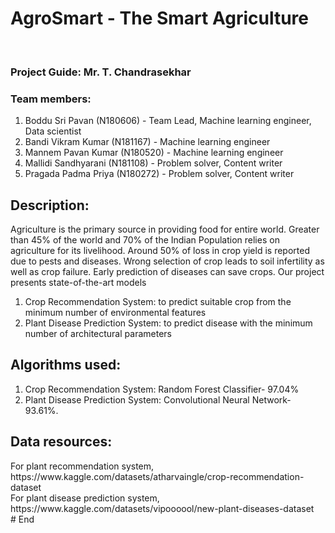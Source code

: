 # AgroSmart - The Smart Agriculture
<br>
<h3>Project Guide: Mr. T. Chandrasekhar</h3> 
<h3>Team members:</h3>
<ol>
  <li>Boddu Sri Pavan (N180606) - Team Lead, Machine learning engineer, Data scientist</li>
  <li>Bandi Vikram Kumar (N181167) - Machine learning engineer</li>
  <li>Mannem Pavan Kumar (N180520) - Machine learning engineer</li>
  <li>Mallidi Sandhyarani (N181108) - Problem solver, Content writer</li>
  <li>Pragada Padma Priya (N180272) - Problem solver, Content writer</li>
</ol>
<h2> Description: </h2>
Agriculture is the primary source in providing food for entire world. Greater than 45% of the world and 70% of the Indian Population relies on agriculture for its livelihood. Around 50% of loss in crop yield is reported due to pests and diseases. Wrong selection of crop leads to soil infertility as well as crop failure. Early prediction of diseases can save crops. Our project presents state-of-the-art models 
<ol>
  <li>Crop Recommendation System: to predict suitable crop from the minimum number of environmental features</li>
 <li> Plant Disease Prediction System: to predict disease with the minimum number of architectural parameters</li>
</ol>
<h2> Algorithms used: </h2>
<ol>
  <li>Crop Recommendation System: Random Forest Classifier- 97.04%</li>
 <li> Plant Disease Prediction System: Convolutional Neural Network- 93.61%.</li>
</ol>
<h2>Data resources:</h2>
For plant recommendation system, https://www.kaggle.com/datasets/atharvaingle/crop-recommendation-dataset<br/>
For plant disease prediction system, https://www.kaggle.com/datasets/vipoooool/new-plant-diseases-dataset <br/>
# End
